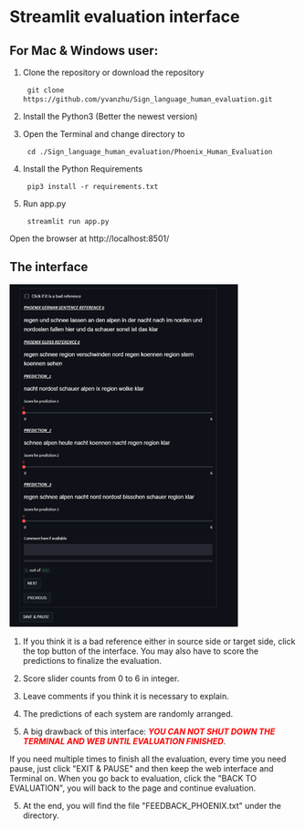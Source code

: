 # Streamlit evaluation interface

## For Mac & Windows user:

1. Clone the repository or download the repository
 
        git clone https://github.com/yvanzhu/Sign_language_human_evaluation.git
        
2. Install the Python3 (Better the newest version)
3. Open the Terminal and change directory to
        
        cd ./Sign_language_human_evaluation/Phoenix_Human_Evaluation

4. Install the Python Requirements

        pip3 install -r requirements.txt

5. Run app.py

        streamlit run app.py

Open the browser at http://localhost:8501/

## The interface
<img src="https://github.com/yvanzhu/Sign_language_human_evaluation/blob/main/Phoenix_evaluation_new/Interface.png" width="400" height="600" alt="Image text"/><br/>

1. If you think it is a bad reference either in source side or target side, click the top button of the interface. You may also have to score the predictions to finalize the evaluation.

2. Score slider counts from 0 to 6 in integer. 

3. Leave comments if you think it is necessary to explain. 

4. The predictions of each system are randomly arranged.

5. A big drawback of this interface: <font color=red>**_YOU CAN NOT SHUT DOWN THE TERMINAL AND WEB UNTIL EVALUATION FINISHED_**</font>. 

  If you need multiple times to finish all the evaluation, every time you need pause, just click "EXIT & PAUSE" and then keep the web interface and Terminal on. When you go back to evaluation, click the "BACK TO EVALUATION", you will back to the page and continue evaluation. 

5. At the end, you will find the file "FEEDBACK_PHOENIX.txt" under the directory.
